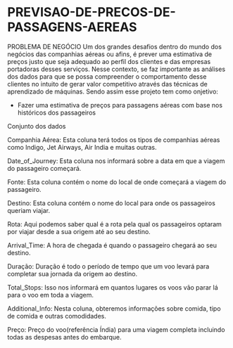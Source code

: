 # PREVISAO-DE-PRECOS-DE-PASSAGENS-AEREAS
PROBLEMA DE NEGÓCIO
Um dos grandes desafios dentro do mundo dos negócios das companhias aéreas ou afins, é prever uma estimativa de preços justo que seja adequado ao perfil dos clientes e das empresas portadoras desses serviços. Nesse contexto, se faz importante as análises dos dados para que se possa compreender o comportamento desse clientes no intuito de gerar valor competitivo através das técnicas de aprendizado de máquinas. Sendo assim esse projeto tem como onjetivo:

- Fazer uma estimativa de preços para passagens aéreas com base nos históricos dos passageiros

Conjunto dos dados

Companhia Aérea: Esta coluna terá todos os tipos de companhias aéreas como Indigo, Jet Airways, Air India e muitas outras.

Date_of_Journey: Esta coluna nos informará sobre a data em que a viagem do passageiro começará.

Fonte: Esta coluna contém o nome do local de onde começará a viagem do passageiro.

Destino: Esta coluna contém o nome do local para onde os passageiros queriam viajar.

Rota: Aqui podemos saber qual é a rota pela qual os passageiros optaram por viajar desde a sua origem até ao seu destino.

Arrival_Time: A hora de chegada é quando o passageiro chegará ao seu destino.

Duração: Duração é todo o período de tempo que um voo levará para completar sua jornada da origem ao destino.

Total_Stops: Isso nos informará em quantos lugares os voos vão parar lá para o voo em toda a viagem.

Additional_Info: Nesta coluna, obteremos informações sobre comida, tipo de comida e outras comodidades.

Preço: Preço do voo(referência Índia) para uma viagem completa incluindo todas as despesas antes do embarque.
